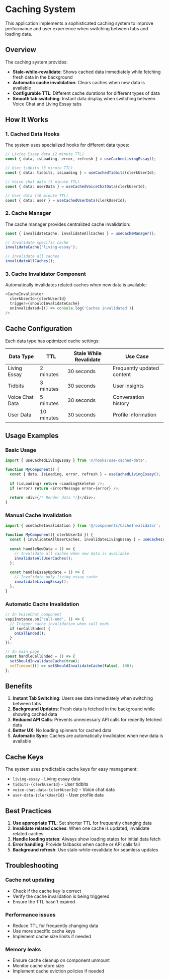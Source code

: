 # Caching System

This application implements a sophisticated caching system to improve performance and user experience when switching between tabs and loading data.

## Overview

The caching system provides:
- **Stale-while-revalidate**: Shows cached data immediately while fetching fresh data in the background
- **Automatic cache invalidation**: Clears caches when new data is available
- **Configurable TTL**: Different cache durations for different types of data
- **Smooth tab switching**: Instant data display when switching between Voice Chat and Living Essay tabs

## How It Works

### 1. Cached Data Hooks

The system uses specialized hooks for different data types:

```typescript
// Living Essay data (2 minute TTL)
const { data, isLoading, error, refresh } = useCachedLivingEssay();

// User tidbits (3 minute TTL)
const { data: tidbits, isLoading } = useCachedTidbits(clerkUserId);

// Voice chat data (5 minute TTL)
const { data: userData } = useCachedVoiceChatData(clerkUserId);

// User data (10 minute TTL)
const { data: user } = useCachedUserData(clerkUserId);
```

### 2. Cache Manager

The cache manager provides centralized cache invalidation:

```typescript
const { invalidateCache, invalidateAllCaches } = useCacheManager();

// Invalidate specific cache
invalidateCache('living-essay');

// Invalidate all caches
invalidateAllCaches();
```

### 3. Cache Invalidator Component

Automatically invalidates related caches when new data is available:

```typescript
<CacheInvalidator 
  clerkUserId={clerkUserId}
  trigger={shouldInvalidateCache}
  onInvalidated={() => console.log('Caches invalidated')}
/>
```

## Cache Configuration

Each data type has optimized cache settings:

| Data Type | TTL | Stale While Revalidate | Use Case |
|-----------|-----|------------------------|----------|
| Living Essay | 2 minutes | 30 seconds | Frequently updated content |
| Tidbits | 3 minutes | 30 seconds | User insights |
| Voice Chat Data | 5 minutes | 30 seconds | Conversation history |
| User Data | 10 minutes | 30 seconds | Profile information |

## Usage Examples

### Basic Usage

```typescript
import { useCachedLivingEssay } from '@/hooks/use-cached-data';

function MyComponent() {
  const { data, isLoading, error, refresh } = useCachedLivingEssay();
  
  if (isLoading) return <LoadingSkeleton />;
  if (error) return <ErrorMessage error={error} />;
  
  return <div>{/* Render data */}</div>;
}
```

### Manual Cache Invalidation

```typescript
import { useCacheInvalidation } from '@/components/CacheInvalidator';

function MyComponent({ clerkUserId }) {
  const { invalidateAllUserCaches, invalidateLivingEssay } = useCacheInvalidation(clerkUserId);
  
  const handleNewData = () => {
    // Invalidate all caches when new data is available
    invalidateAllUserCaches();
  };
  
  const handleEssayUpdate = () => {
    // Invalidate only living essay cache
    invalidateLivingEssay();
  };
}
```

### Automatic Cache Invalidation

```typescript
// In VoiceChat component
vapiInstance.on('call-end', () => {
  // Trigger cache invalidation when call ends
  if (onCallEnded) {
    onCallEnded();
  }
});

// In main page
const handleCallEnded = () => {
  setShouldInvalidateCache(true);
  setTimeout(() => setShouldInvalidateCache(false), 100);
};
```

## Benefits

1. **Instant Tab Switching**: Users see data immediately when switching between tabs
2. **Background Updates**: Fresh data is fetched in the background while showing cached data
3. **Reduced API Calls**: Prevents unnecessary API calls for recently fetched data
4. **Better UX**: No loading spinners for cached data
5. **Automatic Sync**: Caches are automatically invalidated when new data is available

## Cache Keys

The system uses predictable cache keys for easy management:

- `living-essay` - Living essay data
- `tidbits-{clerkUserId}` - User tidbits
- `voice-chat-data-{clerkUserId}` - Voice chat data
- `user-data-{clerkUserId}` - User profile data

## Best Practices

1. **Use appropriate TTL**: Set shorter TTL for frequently changing data
2. **Invalidate related caches**: When one cache is updated, invalidate related caches
3. **Handle loading states**: Always show loading states for initial data fetch
4. **Error handling**: Provide fallbacks when cache or API calls fail
5. **Background refresh**: Use stale-while-revalidate for seamless updates

## Troubleshooting

### Cache not updating
- Check if the cache key is correct
- Verify the cache invalidation is being triggered
- Ensure the TTL hasn't expired

### Performance issues
- Reduce TTL for frequently changing data
- Use more specific cache keys
- Implement cache size limits if needed

### Memory leaks
- Ensure cache cleanup on component unmount
- Monitor cache store size
- Implement cache eviction policies if needed 